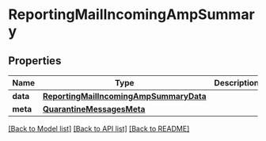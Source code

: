 # ReportingMailIncomingAmpSummary

## Properties
Name | Type | Description | Notes
------------ | ------------- | ------------- | -------------
**data** | [**ReportingMailIncomingAmpSummaryData**](ReportingMailIncomingAmpSummaryData.md) |  | [optional] 
**meta** | [**QuarantineMessagesMeta**](QuarantineMessagesMeta.md) |  | [optional] 

[[Back to Model list]](../README.md#documentation-for-models) [[Back to API list]](../README.md#documentation-for-api-endpoints) [[Back to README]](../README.md)

